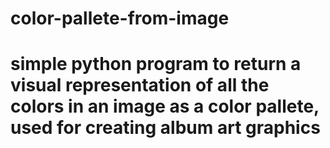 # color-pallete-from-image

# simple python program to return a visual representation of all the colors in an image as a color pallete, used for creating album art graphics
